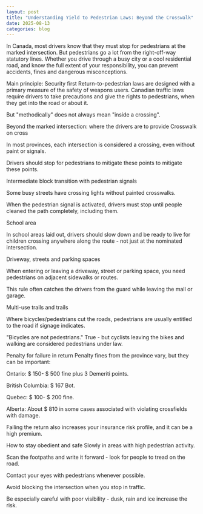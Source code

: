 ```yaml
---
layout: post
title: "Understanding Yield to Pedestrian Laws: Beyond the Crosswalk"
date: 2025-08-13
categories: blog
---
```


In Canada, most drivers know that they must stop for pedestrians at the marked intersection. But pedestrians go a lot from the right-off-way statutory lines. Whether you drive through a busy city or a cool residential road, and know the full extent of your responsibility, you can prevent accidents, fines and dangerous misconceptions.

Main principle: Security first
Return-to-pedestrian laws are designed with a primary measure of the safety of weapons users. Canadian traffic laws require drivers to take precautions and give the rights to pedestrians, when they get into the road or about it.

But "methodically" does not always mean "inside a crossing".

Beyond the marked intersection: where the drivers are to provide
Crosswalk on cross

In most provinces, each intersection is considered a crossing, even without paint or signals.

Drivers should stop for pedestrians to mitigate these points to mitigate these points.

Intermediate block transition with pedestrian signals

Some busy streets have crossing lights without painted crosswalks.

When the pedestrian signal is activated, drivers must stop until people cleaned the path completely, including them.

School area

In school areas laid out, drivers should slow down and be ready to live for children crossing anywhere along the route - not just at the nominated intersection.

Driveway, streets and parking spaces

When entering or leaving a driveway, street or parking space, you need pedestrians on adjacent sidewalks or routes.

This rule often catches the drivers from the guard while leaving the mall or garage.

Multi-use trails and trails

Where bicycles/pedestrians cut the roads, pedestrians are usually entitled to the road if signage indicates.

"Bicycles are not pedestrians."
True - but cyclists leaving the bikes and walking are considered pedestrians under law.

Penalty for failure in return
Penalty fines from the province vary, but they can be important:

Ontario: $ 150- $ 500 fine plus 3 Demeriti points.

British Columbia: $ 167 Bot.

Quebec: $ 100- $ 200 fine.

Alberta: About $ 810 in some cases associated with violating crossfields with damage.

Failing the return also increases your insurance risk profile, and it can be a high premium.

How to stay obedient and safe
Slowly in areas with high pedestrian activity.

Scan the footpaths and write it forward - look for people to tread on the road.

Contact your eyes with pedestrians whenever possible.

Avoid blocking the intersection when you stop in traffic.

Be especially careful with poor visibility - dusk, rain and ice increase the risk.